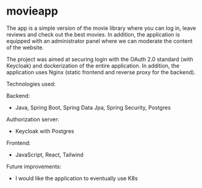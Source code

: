 # movieapp

The app is a simple version of the movie library where you can log in, leave reviews and check out the best movies. In addition, the application is equipped with an administrator panel where we can moderate the content of the website.

The project was aimed at securing login with the OAuth 2.0 standard (with Keycloak) and dockerization of the entire application. In addition, the application uses Nginx (static frontend and reverse proxy for the backend).

Technologies used:

Backend:
- Java, Spring Boot, Spring Data Jpa, Spring Security, Postgres

Authorization server:
- Keycloak with Postgres

Frontend:
- JavaScript, React, Tailwind

Future improvements:
- I would like the application to eventually use K8s